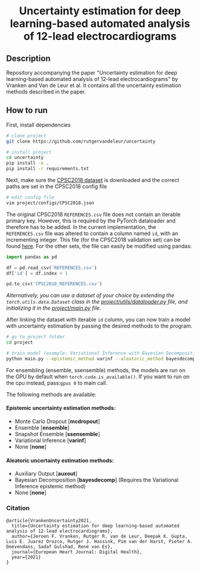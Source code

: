 <div align="center">    
 
# Uncertainty estimation for deep learning-based automated analysis of 12-lead electrocardiograms      

<!--
[![Paper](http://img.shields.io/badge/paper-arxiv.1001.2234-B31B1B.svg)](https://www.nature.com/articles/nature14539)
-->
 
</div>
 
## Description   
Repository accompanying the paper "Uncertainty estimation for deep learning-based automated analysis of 12-lead electrocardiograms" by Vranken and Van de Leur et al. It contains all the uncertainty estimation methods described in the paper. 

## How to run   
First, install dependencies   
```bash
# clone project   
git clone https://github.com/rutgervandeleur/uncertainty

# install project   
cd uncertainty
pip install -e .   
pip install -r requirements.txt
 ```
Next, make sure the [CPSC2018 dataset](http://2018.icbeb.org/Challenge.html) is downloaded and the correct paths are set in the CPSC2018 config file
```bash
# edit config file
vim project/configs/CPSC2018.json
```

The original CPSC2018 `REFERENCES.csv` file does not contain an iterable primary key. However, this is required by the PyTorch dataloader and therefore has to be added. In the current implementation, the `REFERENCES.csv` file was altered to contain a column named `id`, with an incrementing integer. This file (for the CPSC2018 validation set) can be found [here](https://github.com/rutgervandeleur/uncertainty/blob/master/project/data/CPSC2018/validation_set/CPSC2018_REFERENCES.csv). For the other sets, the file can easily be modified using pandas:
```python
import pandas as pd

df = pd.read_csv('REFERENCES.csv')
df['id'] = df.index + 1

pd.to_csv('CPSC2018_REFERENCES.csv')
```


*Alternatively, you can use a dataset of your choice by extending the ```torch.utils.data.Dataset``` class in the [project/utils/dataloader.py](project/utils/dataloader.py) file, and initializing it in the [project/main.py](project/main.py) file.*


After linking the dataset with iterable `id` column, you can now train a model with uncertainty estimation by passing the desired methods to the program. 
```bash
# go to project folder
cd project

# train model (example: Variational Inference with Bayesian Decomposition)   
python main.py --epistemic_method varinf --aleatoric_method bayesdecomp
```
For ensembling (ensemble, ssensemble) methods, the models are run on the GPU by default when ```torch.cuda.is_available()```. If you want to run on the cpu instead, pass:```gpus 0``` to main call.

The following methods are available:
#### Epistemic uncertainty estimation methods:
- Monte Carlo Dropout [**mcdropout**]
- Ensemble [**ensemble**]
- Snapshot Ensemble [**ssensemble**]
- Variational Inference [**varinf**]
- None [**none**]

#### Aleatoric uncertainty estimation methods:
- Auxiliary Output [**auxout**]
- Bayesian Decomposition [**bayesdecomp**] (Requires the Variational Inference epistemic method)
- None [**none**]


### Citation   
```
@article{VrankenUncertainty2021,
  title={Uncertainty estimation for deep learning-based automated analysis of 12-lead electrocardiograms},
  author={Jeroen F. Vranken, Rutger R. van de Leur, Deepak K. Gupta, Luis E. Juarez Orozco, Rutger J. Hassink, Pim van der Harst, Pieter A. Doevendans, Sadaf Gulshad, René van Es},
  journal={European Heart Journal: Digital Health},
  year={2021}
}
```   
